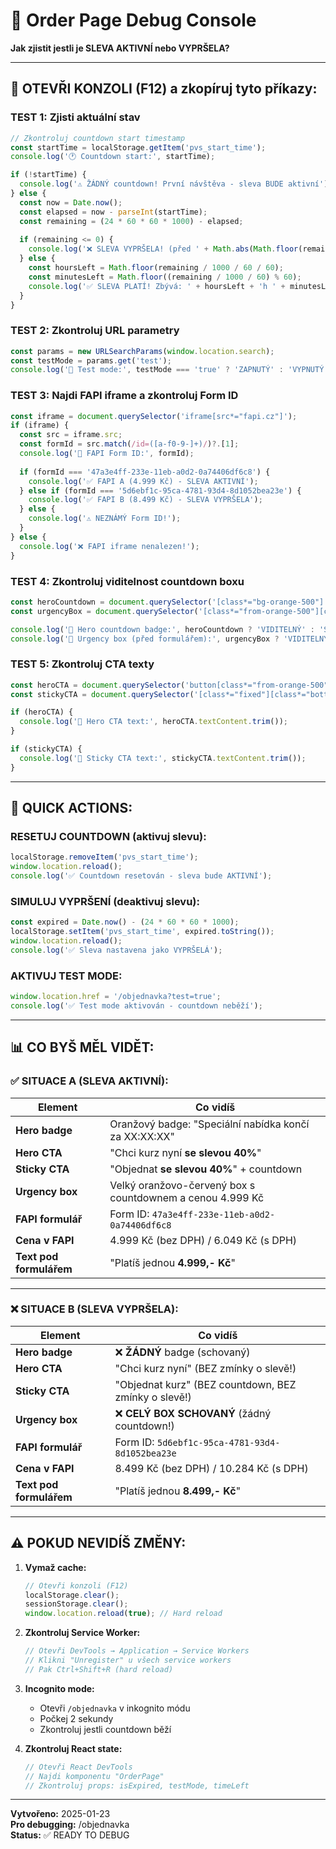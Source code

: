 # 🐛 Order Page Debug Console

**Jak zjistit jestli je SLEVA AKTIVNÍ nebo VYPRŠELA?**

---

## 🧪 OTEVŘI KONZOLI (F12) a zkopíruj tyto příkazy:

### **TEST 1: Zjisti aktuální stav**

```javascript
// Zkontroluj countdown start timestamp
const startTime = localStorage.getItem('pvs_start_time');
console.log('🕐 Countdown start:', startTime);

if (!startTime) {
  console.log('⚠️ ŽÁDNÝ countdown! První návštěva - sleva BUDE aktivní');
} else {
  const now = Date.now();
  const elapsed = now - parseInt(startTime);
  const remaining = (24 * 60 * 60 * 1000) - elapsed;
  
  if (remaining <= 0) {
    console.log('❌ SLEVA VYPRŠELA! (před ' + Math.abs(Math.floor(remaining / 1000 / 60 / 60)) + ' hodinami)');
  } else {
    const hoursLeft = Math.floor(remaining / 1000 / 60 / 60);
    const minutesLeft = Math.floor((remaining / 1000 / 60) % 60);
    console.log('✅ SLEVA PLATÍ! Zbývá: ' + hoursLeft + 'h ' + minutesLeft + 'm');
  }
}
```

### **TEST 2: Zkontroluj URL parametry**

```javascript
const params = new URLSearchParams(window.location.search);
const testMode = params.get('test');
console.log('🧪 Test mode:', testMode === 'true' ? 'ZAPNUTÝ' : 'VYPNUTÝ');
```

### **TEST 3: Najdi FAPI iframe a zkontroluj Form ID**

```javascript
const iframe = document.querySelector('iframe[src*="fapi.cz"]');
if (iframe) {
  const src = iframe.src;
  const formId = src.match(/id=([a-f0-9-]+)/)?.[1];
  console.log('📄 FAPI Form ID:', formId);
  
  if (formId === '47a3e4ff-233e-11eb-a0d2-0a74406df6c8') {
    console.log('✅ FAPI A (4.999 Kč) - SLEVA AKTIVNÍ');
  } else if (formId === '5d6ebf1c-95ca-4781-93d4-8d1052bea23e') {
    console.log('✅ FAPI B (8.499 Kč) - SLEVA VYPRŠELA');
  } else {
    console.log('⚠️ NEZNÁMÝ Form ID!');
  }
} else {
  console.log('❌ FAPI iframe nenalezen!');
}
```

### **TEST 4: Zkontroluj viditelnost countdown boxu**

```javascript
const heroCountdown = document.querySelector('[class*="bg-orange-500"]');
const urgencyBox = document.querySelector('[class*="from-orange-500"][class*="to-red-500"]');

console.log('🎯 Hero countdown badge:', heroCountdown ? 'VIDITELNÝ' : 'SCHOVANÝ');
console.log('🎯 Urgency box (před formulářem):', urgencyBox ? 'VIDITELNÝ' : 'SCHOVANÝ');
```

### **TEST 5: Zkontroluj CTA texty**

```javascript
const heroCTA = document.querySelector('button[class*="from-orange-500"]');
const stickyCTA = document.querySelector('[class*="fixed"][class*="bottom-6"]');

if (heroCTA) {
  console.log('🎯 Hero CTA text:', heroCTA.textContent.trim());
}

if (stickyCTA) {
  console.log('🎯 Sticky CTA text:', stickyCTA.textContent.trim());
}
```

---

## 🔧 QUICK ACTIONS:

### **RESETUJ COUNTDOWN (aktivuj slevu):**

```javascript
localStorage.removeItem('pvs_start_time');
window.location.reload();
console.log('✅ Countdown resetován - sleva bude AKTIVNÍ');
```

### **SIMULUJ VYPRŠENÍ (deaktivuj slevu):**

```javascript
const expired = Date.now() - (24 * 60 * 60 * 1000);
localStorage.setItem('pvs_start_time', expired.toString());
window.location.reload();
console.log('✅ Sleva nastavena jako VYPRŠELÁ');
```

### **AKTIVUJ TEST MODE:**

```javascript
window.location.href = '/objednavka?test=true';
console.log('✅ Test mode aktivován - countdown neběží');
```

---

## 📊 CO BYŠ MĚL VIDĚT:

### **✅ SITUACE A (SLEVA AKTIVNÍ):**

| Element | Co vidíš |
|---------|----------|
| **Hero badge** | Oranžový badge: "Speciální nabídka končí za XX:XX:XX" |
| **Hero CTA** | "Chci kurz nyní **se slevou 40%**" |
| **Sticky CTA** | "Objednat **se slevou 40%**" + countdown |
| **Urgency box** | Velký oranžovo-červený box s countdownem a cenou 4.999 Kč |
| **FAPI formulář** | Form ID: `47a3e4ff-233e-11eb-a0d2-0a74406df6c8` |
| **Cena v FAPI** | 4.999 Kč (bez DPH) / 6.049 Kč (s DPH) |
| **Text pod formulářem** | "Platíš jednou **4.999,- Kč**" |

---

### **❌ SITUACE B (SLEVA VYPRŠELA):**

| Element | Co vidíš |
|---------|----------|
| **Hero badge** | ❌ **ŽÁDNÝ** badge (schovaný) |
| **Hero CTA** | "Chci kurz nyní" (BEZ zmínky o slevě!) |
| **Sticky CTA** | "Objednat kurz" (BEZ countdown, BEZ zmínky o slevě!) |
| **Urgency box** | ❌ **CELÝ BOX SCHOVANÝ** (žádný countdown!) |
| **FAPI formulář** | Form ID: `5d6ebf1c-95ca-4781-93d4-8d1052bea23e` |
| **Cena v FAPI** | 8.499 Kč (bez DPH) / 10.284 Kč (s DPH) |
| **Text pod formulářem** | "Platíš jednou **8.499,- Kč**" |

---

## ⚠️ POKUD NEVIDÍŠ ZMĚNY:

1. **Vymaž cache:**
   ```javascript
   // Otevři konzoli (F12)
   localStorage.clear();
   sessionStorage.clear();
   window.location.reload(true); // Hard reload
   ```

2. **Zkontroluj Service Worker:**
   ```javascript
   // Otevři DevTools → Application → Service Workers
   // Klikni "Unregister" u všech service workers
   // Pak Ctrl+Shift+R (hard reload)
   ```

3. **Incognito mode:**
   - Otevři `/objednavka` v inkognito módu
   - Počkej 2 sekundy
   - Zkontroluj jestli countdown běží

4. **Zkontroluj React state:**
   ```javascript
   // Otevři React DevTools
   // Najdi komponentu "OrderPage"
   // Zkontroluj props: isExpired, testMode, timeLeft
   ```

---

**Vytvořeno:** 2025-01-23  
**Pro debugging:** /objednavka  
**Status:** ✅ READY TO DEBUG
